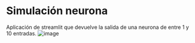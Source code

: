 # Simulación neurona
Aplicación de streamlit que devuelve la salida de una neurona de entre 1 y 10 entradas.
![image](https://github.com/CiroEspinosa/simulacion_neurona/assets/146924145/a507f4cc-e3ae-4b5f-84e9-90c54a73e860)

